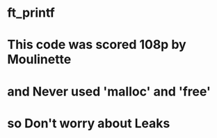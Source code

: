 # ft_printf
# This code was scored 108p by Moulinette
# and Never used 'malloc' and 'free'
# so Don't worry about Leaks
